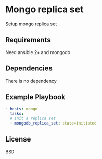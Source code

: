 Mongo replica set
=========

Setup mongo replica set

Requirements
------------

Need ansible 2+ and mongodb

Dependencies
------------

There is no dependency

Example Playbook
----------------

```yaml
- hosts: mongo
  tasks:
  # init a replica set
  - mongodb_replica_set: state=initiated
```

License
-------

BSD
